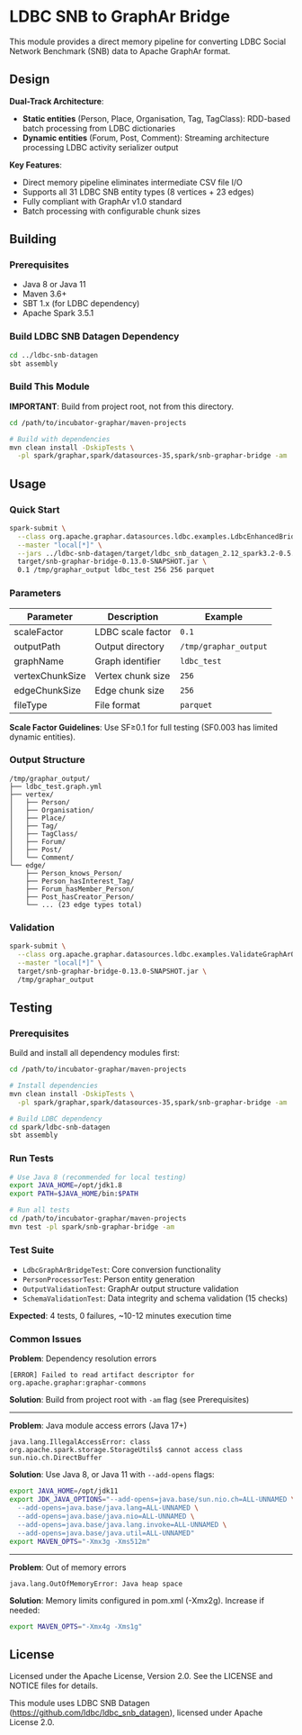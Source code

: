# LDBC SNB to GraphAr Bridge

This module provides a direct memory pipeline for converting LDBC Social Network Benchmark (SNB) data to Apache GraphAr format.

## Design

**Dual-Track Architecture**:
- **Static entities** (Person, Place, Organisation, Tag, TagClass): RDD-based batch processing from LDBC dictionaries
- **Dynamic entities** (Forum, Post, Comment): Streaming architecture processing LDBC activity serializer output

**Key Features**:
- Direct memory pipeline eliminates intermediate CSV file I/O
- Supports all 31 LDBC SNB entity types (8 vertices + 23 edges)
- Fully compliant with GraphAr v1.0 standard
- Batch processing with configurable chunk sizes

## Building

### Prerequisites

- Java 8 or Java 11
- Maven 3.6+
- SBT 1.x (for LDBC dependency)
- Apache Spark 3.5.1

### Build LDBC SNB Datagen Dependency

```bash
cd ../ldbc-snb-datagen
sbt assembly
```

### Build This Module

**IMPORTANT**: Build from project root, not from this directory.

```bash
cd /path/to/incubator-graphar/maven-projects

# Build with dependencies
mvn clean install -DskipTests \
  -pl spark/graphar,spark/datasources-35,spark/snb-graphar-bridge -am
```

## Usage

### Quick Start

```bash
spark-submit \
  --class org.apache.graphar.datasources.ldbc.examples.LdbcEnhancedBridgeExample \
  --master "local[*]" \
  --jars ../ldbc-snb-datagen/target/ldbc_snb_datagen_2.12_spark3.2-0.5.1+23-1d60a657-jar-with-dependencies.jar \
  target/snb-graphar-bridge-0.13.0-SNAPSHOT.jar \
  0.1 /tmp/graphar_output ldbc_test 256 256 parquet
```

### Parameters

| Parameter | Description | Example |
|-----------|-------------|---------|
| scaleFactor | LDBC scale factor | `0.1` |
| outputPath | Output directory | `/tmp/graphar_output` |
| graphName | Graph identifier | `ldbc_test` |
| vertexChunkSize | Vertex chunk size | `256` |
| edgeChunkSize | Edge chunk size | `256` |
| fileType | File format | `parquet` |

**Scale Factor Guidelines**: Use SF≥0.1 for full testing (SF0.003 has limited dynamic entities).

### Output Structure

```
/tmp/graphar_output/
├── ldbc_test.graph.yml
├── vertex/
│   ├── Person/
│   ├── Organisation/
│   ├── Place/
│   ├── Tag/
│   ├── TagClass/
│   ├── Forum/
│   ├── Post/
│   └── Comment/
└── edge/
    ├── Person_knows_Person/
    ├── Person_hasInterest_Tag/
    ├── Forum_hasMember_Person/
    ├── Post_hasCreator_Person/
    └── ... (23 edge types total)
```

### Validation

```bash
spark-submit \
  --class org.apache.graphar.datasources.ldbc.examples.ValidateGraphArOutput \
  --master "local[*]" \
  target/snb-graphar-bridge-0.13.0-SNAPSHOT.jar \
  /tmp/graphar_output
```

## Testing

### Prerequisites

Build and install all dependency modules first:

```bash
cd /path/to/incubator-graphar/maven-projects

# Install dependencies
mvn clean install -DskipTests \
  -pl spark/graphar,spark/datasources-35,spark/snb-graphar-bridge -am

# Build LDBC dependency
cd spark/ldbc-snb-datagen
sbt assembly
```

### Run Tests

```bash
# Use Java 8 (recommended for local testing)
export JAVA_HOME=/opt/jdk1.8
export PATH=$JAVA_HOME/bin:$PATH

# Run all tests
cd /path/to/incubator-graphar/maven-projects
mvn test -pl spark/snb-graphar-bridge -am
```

### Test Suite

- `LdbcGraphArBridgeTest`: Core conversion functionality
- `PersonProcessorTest`: Person entity generation
- `OutputValidationTest`: GraphAr output structure validation
- `SchemaValidationTest`: Data integrity and schema validation (15 checks)

**Expected**: 4 tests, 0 failures, ~10-12 minutes execution time

### Common Issues

**Problem**: Dependency resolution errors
```
[ERROR] Failed to read artifact descriptor for org.apache.graphar:graphar-commons
```
**Solution**: Build from project root with `-am` flag (see Prerequisites)

---

**Problem**: Java module access errors (Java 17+)
```
java.lang.IllegalAccessError: class org.apache.spark.storage.StorageUtils$ cannot access class sun.nio.ch.DirectBuffer
```
**Solution**: Use Java 8, or Java 11 with `--add-opens` flags:
```bash
export JAVA_HOME=/opt/jdk11
export JDK_JAVA_OPTIONS="--add-opens=java.base/sun.nio.ch=ALL-UNNAMED \
  --add-opens=java.base/java.lang=ALL-UNNAMED \
  --add-opens=java.base/java.nio=ALL-UNNAMED \
  --add-opens=java.base/java.lang.invoke=ALL-UNNAMED \
  --add-opens=java.base/java.util=ALL-UNNAMED"
export MAVEN_OPTS="-Xmx3g -Xms512m"
```

---

**Problem**: Out of memory errors
```
java.lang.OutOfMemoryError: Java heap space
```
**Solution**: Memory limits configured in pom.xml (-Xmx2g). Increase if needed:
```bash
export MAVEN_OPTS="-Xmx4g -Xms1g"
```

## License

Licensed under the Apache License, Version 2.0. See the LICENSE and NOTICE files for details.

This module uses LDBC SNB Datagen (https://github.com/ldbc/ldbc_snb_datagen), licensed under Apache License 2.0.
